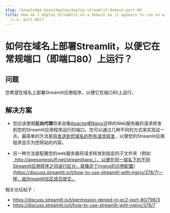 ```yaml
---
slug: /knowledge-base/deploy/deploy-streamlit-domain-port-80
title: How do I deploy Streamlit on a domain so it appears to run on a regular port
  (i.e. port 80)?
---
```


# 如何在域名上部署Streamlit，以便它在常规端口（即端口80）上运行？

## 问题

您希望在域名上部署Streamlit应用程序，以便它在端口80上运行。

## 解决方案

- 您应该使用**反向代理**将来自像[Apache](https://httpd.apache.org/)或[Nginx](https://www.nginx.com/)这样的Web服务器的请求转发到您的Streamlit应用程序运行的端口。您可以通过几种不同的方式来实现这一点。最简单的方法是[将发送到您域名的所有请求转发](https://discuss.streamlit.io/t/permission-denied-in-ec2-port-80/798/3)，以便您的Streamlit应用程序显示为您网站的内容。

- 另一种方法是配置您的web服务器将请求转发到指定的子文件夹（例如_http://awesomestuff.net/streamlitapp_），以便在同一域名下的不同Streamlit应用程序之间进行区分，就像这个[nginx的示例配置](https://discuss.streamlit.io/t/how-to-use-streamlit-with-nginx/378/7)一样，由Streamlit社区成员提交。

相关论坛帖子：

- https://discuss.streamlit.io/t/permission-denied-in-ec2-port-80/798/3
- https://discuss.streamlit.io/t/how-to-use-streamlit-with-nginx/378/7